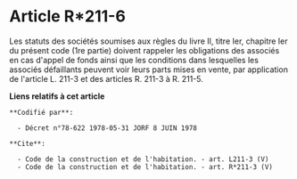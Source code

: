 # Article R*211-6

Les statuts des sociétés soumises aux règles du livre II, titre Ier, chapitre Ier du présent code (1re partie) doivent
rappeler les obligations des associés en cas d'appel de fonds ainsi que les conditions dans lesquelles les associés
défaillants peuvent voir leurs parts mises en vente, par application de l'article L. 211-3 et des articles R. 211-3 à R.
211-5.

**Liens relatifs à cet article**

	**Codifié par**:

	  - Décret n°78-622 1978-05-31 JORF 8 JUIN 1978

	**Cite**:

	  - Code de la construction et de l'habitation. - art. L211-3 (V)
	  - Code de la construction et de l'habitation. - art. R*211-3 (V)
